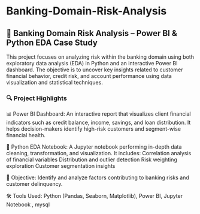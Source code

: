 # Banking-Domain-Risk-Analysis
## 🏦 Banking Domain Risk Analysis – Power BI & Python EDA Case Study
This project focuses on analyzing risk within the banking domain using both exploratory data analysis (EDA) in Python and an interactive Power BI dashboard. The objective is to uncover key insights related to customer financial behavior, credit risk, and account performance using data visualization and statistical techniques.

### 🔍 Project Highlights
📊 Power BI Dashboard: An interactive report that visualizes client financial indicators such as credit balance, income, savings, and loan distribution. It helps decision-makers identify high-risk customers and segment-wise financial health.

🐍 Python EDA Notebook: A Jupyter notebook performing in-depth data cleaning, transformation, and visualization. It includes:
Correlation analysis of financial variables
Distribution and outlier detection
Risk weighting exploration
Customer segmentation insights

🧠 Objective: Identify and analyze factors contributing to banking risks and customer delinquency.

🛠️ Tools Used: Python (Pandas, Seaborn, Matplotlib), Power BI, Jupyter Notebook , mysql 
